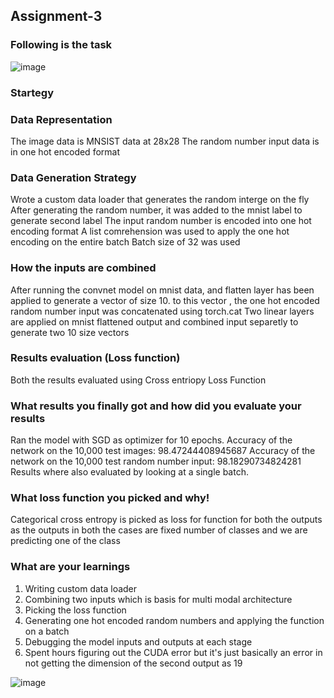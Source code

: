 ## Assignment-3
### Following is the task

![image](https://user-images.githubusercontent.com/10822997/119270403-202e2a00-bc1a-11eb-90f1-f1b98ee696cd.png)


### Startegy
### Data Representation
The image data is MNSIST data at 28x28
The random number input data is in one hot encoded format
### Data Generation Strategy
Wrote a custom data loader that generates the random interge on the fly
After generating the random number, it was added to the mnist label to generate second label
The input random number is encoded into one hot encoding format
A list comrehension was used to apply the one hot encoding on the entire batch
Batch size of 32 was used

### How the inputs are combined
After running the convnet model on mnist data, and flatten layer has been applied to generate a vector of size 10.
to this vector , the one hot encoded random number input was concatenated using torch.cat
Two linear layers are applied on mnist flattened output and combined input separetly to generate two 10 size vectors

### Results evaluation (Loss function)
Both the results evaluated using Cross entriopy Loss Function

### What results you finally got and how did you evaluate your results
Ran the model with SGD as optimizer for 10 epochs.
Accuracy of the network on the 10,000 test images:  98.47244408945687
Accuracy of the network on the 10,000 test random number input:  98.18290734824281
Results where also evaluated by looking at a single batch.

### What loss function you picked and why!
Categorical cross entropy is picked as loss for function for both the outputs as the outputs in both the cases are fixed number of classes 
and we are predicting one of the class

### What are your learnings
1. Writing custom data loader
2. Combining two inputs which is basis for multi modal architecture
3. Picking the loss function
4. Generating one hot encoded random numbers and applying the function on a batch
5. Debugging the model inputs and outputs at each stage
6. Spent hours figuring out the CUDA error but it's just basically an error in not getting the dimension of the second output as 19


![image](https://user-images.githubusercontent.com/10822997/119270898-9cc20800-bc1c-11eb-97bb-7b6955bed3ff.png)

